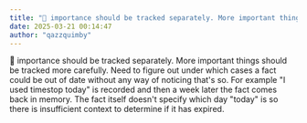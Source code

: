 ```yaml
---
title: "💭 importance should be tracked separately. More important things should be tracked more carefully. Need..."
date: 2025-03-21 00:14:47
author: "qazzquimby"
---
```


💭 importance should be tracked separately. More important things should be tracked more carefully. Need to figure out under which cases a fact could be out of date without any way of noticing that's so. For example "I used timestop today" is recorded and then a week later the fact comes back in memory. The fact itself doesn't specify which day "today" is so there is insufficient context to determine if it has expired.
